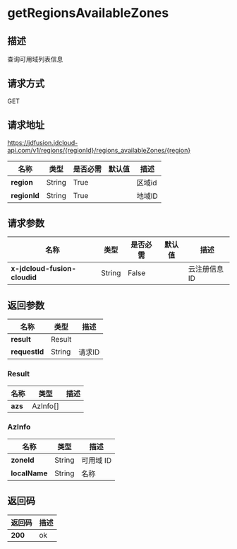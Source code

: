 # getRegionsAvailableZones


## 描述
查询可用域列表信息

## 请求方式
GET

## 请求地址
https://jdfusion.jdcloud-api.com/v1/regions/{regionId}/regions_availableZones/{region}

|名称|类型|是否必需|默认值|描述|
|---|---|---|---|---|
|**region**|String|True| |区域id|
|**regionId**|String|True| |地域ID|

## 请求参数
|名称|类型|是否必需|默认值|描述|
|---|---|---|---|---|
|**x-jdcloud-fusion-cloudid**|String|False| |云注册信息ID|


## 返回参数
|名称|类型|描述|
|---|---|---|
|**result**|Result| |
|**requestId**|String|请求ID|

### Result
|名称|类型|描述|
|---|---|---|
|**azs**|AzInfo[]| |
### AzInfo
|名称|类型|描述|
|---|---|---|
|**zoneId**|String|可用域 ID|
|**localName**|String|名称|

## 返回码
|返回码|描述|
|---|---|
|**200**|ok|
